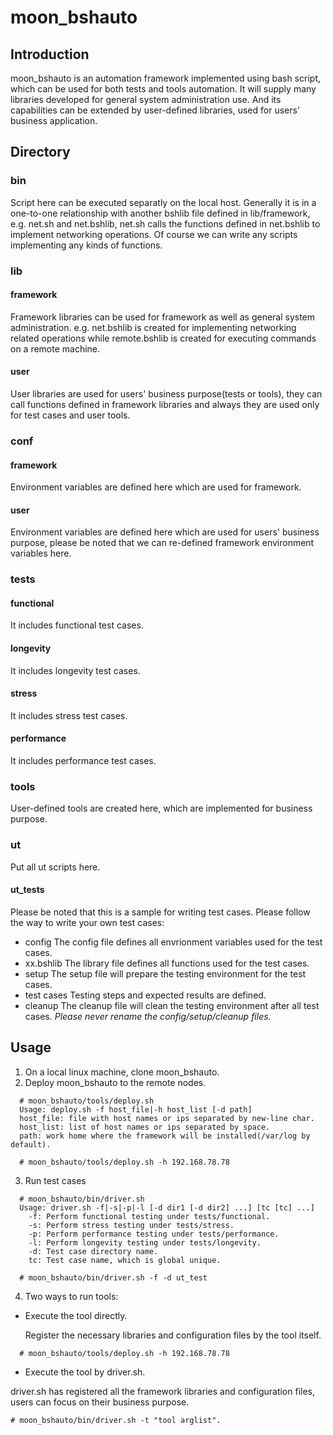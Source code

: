 # moon_bshauto

## Introduction
moon_bshauto is an automation framework implemented using bash script, which can be used
for both tests and tools automation. It will supply many libraries developed for general
system administration use. And its capabilities can be extended by user-defined libraries,
used for users' business application.

## Directory
### bin
Script here can be executed separatly on the local host. Generally it is in a one-to-one 
relationship with another bshlib file defined in lib/framework, e.g. net.sh and net.bshlib,
net.sh calls the functions defined in net.bshlib to implement networking operations. Of 
course we can write any scripts implementing any kinds of functions. 

### lib
#### framework
Framework libraries can be used for framework as well as general system administration.
e.g. net.bshlib is created for implementing networking related operations while remote.bshlib
is created for executing commands on a remote machine.
 
#### user
User libraries are used for users' business purpose(tests or tools), they can call functions
defined in framework libraries and always they are used only for test cases and user tools. 

### conf
#### framework
Environment variables are defined here which are used for framework.

#### user
Environment variables are defined here which are used for users' business purpose, please be
noted that we can re-defined framework environment variables here.

### tests
#### functional
It includes functional test cases.

#### longevity
It includes longevity test cases.

#### stress
It includes stress test cases.

#### performance
It includes performance test cases.

### tools
User-defined tools are created here, which are implemented for business purpose. 
 
### ut
Put all ut scripts here.

#### ut_tests
Please be noted that this is a sample for writing test cases. Please follow the
way to write your own test cases:
* config
  The config file defines all envrionment variables used for the test cases.
* xx.bshlib
  The library file defines all functions used for the test cases.
* setup
  The setup file will prepare the testing environment for the test cases.
* test cases
  Testing steps and expected results are defined. 
* cleanup
  The cleanup file will clean the testing environment after all test cases.
*Please never rename the config/setup/cleanup files.*

## Usage
1. On a local linux machine, clone moon_bshauto.
2. Deploy moon_bshauto to the remote nodes.
```
  # moon_bshauto/tools/deploy.sh
  Usage: deploy.sh -f host_file|-h host_list [-d path]
  host_file: file with host names or ips separated by new-line char.
  host_list: list of host names or ips separated by space.
  path: work home where the framework will be installed(/var/log by default).
  
  # moon_bshauto/tools/deploy.sh -h 192.168.78.78
```
3. Run test cases
```
  # moon_bshauto/bin/driver.sh
  Usage: driver.sh -f|-s|-p|-l [-d dir1 [-d dir2] ...] [tc [tc] ...]
    -f: Perform functional testing under tests/functional.
    -s: Perform stress testing under tests/stress.
    -p: Perform performance testing under tests/performance.
    -l: Perform longevity testing under tests/longevity.
    -d: Test case directory name.
    tc: Test case name, which is global unique.
  
  # moon_bshauto/bin/driver.sh -f -d ut_test 
```
4. Two ways to run tools:
* Execute the tool directly.

  Register the necessary libraries and configuration files by the tool itself.
```  
  # moon_bshauto/tools/deploy.sh -h 192.168.78.78
```
* Execute the tool by driver.sh.

driver.sh has registered all the framework libraries and configuration files,
users can focus on their business purpose.
```
# moon_bshauto/bin/driver.sh -t "tool arglist".

```
